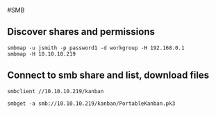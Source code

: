 #SMB

## Discover shares and permissions

```
smbmap -u jsmith -p password1 -d workgroup -H 192.168.0.1
smbmap -H 10.10.10.219
```

## Connect to smb share and list, download files

```
smbclient //10.10.10.219/kanban

smbget -a smb://10.10.10.219/kanban/PortableKanban.pk3
```
